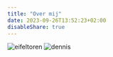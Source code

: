 ```yaml
---
title: "Over mij"
date: 2023-09-26T13:52:23+02:00
disableShare: true
---
```

![eifeltoren](test.jpg)
![dennis](/dennis.jpg)
